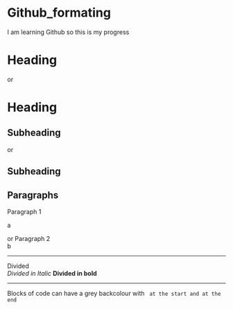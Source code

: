 # Github_formating

I am learning Github so this is my progress  

# Heading  
or

Heading
===

## Subheading
or 

Subheading
---

## Paragraphs  
 Paragraph 1

 a

 or Paragraph 2  
 b
 
 ---

 Divided  
 *Divided in Italic*
 **Divided in bold**
 
 ---
 
 Blocks of code can have a grey backcolour with ``` at the start and at the end```
